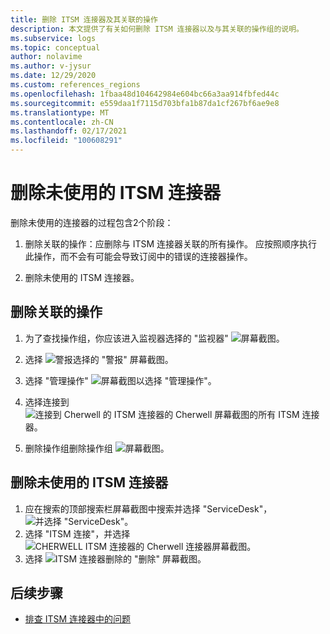 ```yaml
---
title: 删除 ITSM 连接器及其关联的操作
description: 本文提供了有关如何删除 ITSM 连接器以及与其关联的操作组的说明。
ms.subservice: logs
ms.topic: conceptual
author: nolavime
ms.author: v-jysur
ms.date: 12/29/2020
ms.custom: references_regions
ms.openlocfilehash: 1fbaa48d104642984e604bc66a3aa914fbfed44c
ms.sourcegitcommit: e559daa1f7115d703bfa1b87da1cf267bf6ae9e8
ms.translationtype: MT
ms.contentlocale: zh-CN
ms.lasthandoff: 02/17/2021
ms.locfileid: "100608291"
---
```

# <a name="deletion-of-unused-itsm-connectors"></a>删除未使用的 ITSM 连接器

删除未使用的连接器的过程包含2个阶段：

1. 删除关联的操作：应删除与 ITSM 连接器关联的所有操作。 应按照顺序执行此操作，而不会有可能会导致订阅中的错误的连接器操作。

2. 删除未使用的 ITSM 连接器。

## <a name="deletion-of-the-associated-actions"></a>删除关联的操作

1. 为了查找操作组，你应该进入监视器选择的 "监视器"  ![ 屏幕截图。](media/itsmc-connector-deletion/itsmc-monitor-selection.png)

2. 选择  ![ 警报选择的 "警报" 屏幕截图。](media/itsmc-connector-deletion/itsmc-alert-selection.png)
3. 选择 "管理操作"  ![ 屏幕截图以选择 "管理操作"。](media/itsmc-connector-deletion/itsmc-actions-selection.png)
4. 选择连接到  ![ 连接到 Cherwell 的 ITSM 连接器的 Cherwell 屏幕截图的所有 ITSM 连接器。](media/itsmc-connector-deletion/itsmc-actions-screen.png)
5. 删除操作组删除操作组  ![ 屏幕截图。](media/itsmc-connector-deletion/itsmc-action-deletion.png)

## <a name="deletion-of-the-unused-itsm-connector"></a>删除未使用的 ITSM 连接器

1. 应在搜索的顶部搜索栏屏幕截图中搜索并选择 "ServiceDesk"，  ![ 并选择 "ServiceDesk"。](media/itsmc-connector-deletion/itsmc-connector-selection.png)
2. 选择 "ITSM 连接"，并选择  ![ CHERWELL ITSM 连接器的 Cherwell 连接器屏幕截图。](media/itsmc-connector-deletion/itsmc-cherwell-connector.png)
3. 选择  ![ ITSM 连接器删除的 "删除" 屏幕截图。](media/itsmc-connector-deletion/itsmc-connector-deletion.png)

## <a name="next-steps"></a>后续步骤

* [排查 ITSM 连接器中的问题](./itsmc-resync-servicenow.md)
